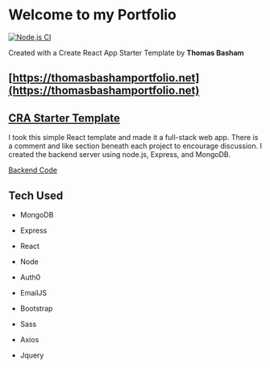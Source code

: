 # Welcome to my Portfolio

[![Node.js CI](https://github.com/Thomas-Basham/Portfolio/actions/workflows/node.js.yml/badge.svg)](https://github.com/Thomas-Basham/Portfolio/actions/workflows/node.js.yml)

Created with a Create React App Starter Template by **Thomas Basham**

## [https://thomasbashamportfolio.net](https://thomasbashamportfolio.net)

## [CRA Starter Template](https://www.npmjs.com/package/cra-template-react-portfolio)

I took this simple React template and made it a full-stack web app. There is a comment and like section beneath each project to encourage discussion. I created the backend server using node.js, Express, and MongoDB.

[Backend Code](https://github.com/Thomas-Basham/portfolio-backend)

## Tech Used

- MongoDB

- Express

- React

- Node

- Auth0

- EmailJS

- Bootstrap

- Sass

- Axios

- Jquery
